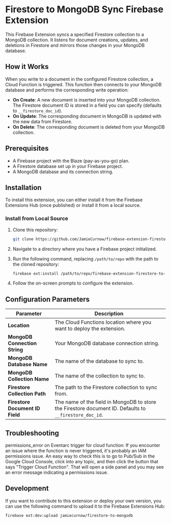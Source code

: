 # Firestore to MongoDB Sync Firebase Extension

This Firebase Extension syncs a specified Firestore collection to a MongoDB collection. It listens for document creations, updates, and deletions in Firestore and mirrors those changes in your MongoDB database.

## How it Works

When you write to a document in the configured Firestore collection, a Cloud Function is triggered. This function then connects to your MongoDB database and performs the corresponding write operation:

- **On Create**: A new document is inserted into your MongoDB collection. The Firestore document ID is stored in a field you can specify (defaults to `__firestore_doc_id`).
- **On Update**: The corresponding document in MongoDB is updated with the new data from Firestore.
- **On Delete**: The corresponding document is deleted from your MongoDB collection.

## Prerequisites

- A Firebase project with the Blaze (pay-as-you-go) plan.
- A Firestore database set up in your Firebase project.
- A MongoDB database and its connection string.

## Installation

To install this extension, you can either install it from the Firebase Extensions Hub (once published) or install it from a local source.

### Install from Local Source

1. Clone this repository:

   ```bash
   git clone https://github.com/JamieCurnow/firebase-extension-firestore-to-mongodb.git
   ```

2. Navigate to a directory where you have a Firebase project initialized.
3. Run the following command, replacing `/path/to/repo` with the path to the cloned repository:

   ```bash
   firebase ext:install /path/to/repo/firebase-extension-firestore-to-mongodb
   ```

4. Follow the on-screen prompts to configure the extension.

## Configuration Parameters

| Parameter                       | Description                                                                                            |
| ------------------------------- | ------------------------------------------------------------------------------------------------------ |
| **Location**                    | The Cloud Functions location where you want to deploy the extension.                                   |
| **MongoDB Connection String**   | Your MongoDB database connection string.                                                               |
| **MongoDB Database Name**       | The name of the database to sync to.                                                                   |
| **MongoDB Collection Name**     | The name of the collection to sync to.                                                                 |
| **Firestore Collection Path**   | The path to the Firestore collection to sync from.                                                     |
| **Firestore Document ID Field** | The name of the field in MongoDB to store the Firestore document ID. Defaults to `__firestore_doc_id`. |

## Troubleshooting

permissions_error on Eventarc trigger for cloud function:
If you encounter an issue where the function is never triggered, it's probably an IAM permissions issue.
An easy way to check this is to go to Pub/Sub in the Google Cloud Console, click into any topic, and then
click the button that says "Trigger Cloud Function". That will open a side panel and you may see an error message indicating a permissions issue.

## Development

If you want to contribute to this extension or deploy your own version, you can use the following command to upload it to the Firebase Extensions Hub:

```bash
firebase ext:dev:upload jamiecurnow/firestore-to-mongodb
```
